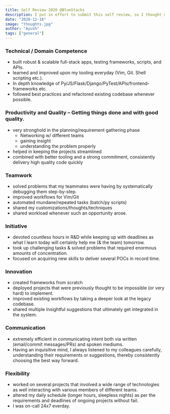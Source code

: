 ```yaml
---
title: Self Review 2020 @BlueStacks
description: I put in effort to submit this self review, so I thought might as well host it on the internet. What can go wrong?
date: "2020-12-18"
image: "thoughts.jpg"
author: "Ayush"
tags: ["general"]
---
```


### Technical / Domain Competence

- built robust & scalable full-stack apps, testing frameworks, scripts, and APIs.
- learned and improved upon my tooling everyday (Vim, Git. Shell scripting etc.).
- In depth knowledge of Py/JS/Flask/Django/PyTest/APIs/frontend-frameworks etc.
- followed best practices and refactored existing codebase whenever possible.

### Productivity and Quality – Getting things done and with good quality.

- very stronghold in the planning/requirement gathering phase
  - Networking w/ different teams
  - gaining insight
  - understanding the problem properly
- helped in keeping the projects streamlined
- combined with better tooling and a strong commitment, consistently delivery high quality code quickly

### Teamwork

- solved problems that my teammates were having by systematically debugging them step-by-step.
- improved workflows for Vim/Git
- automated mundane/repeated tasks (batch/py scripts)
- shared my customizations/thoughts/techniques
- shared workload whenever such an opportunity arose.

### Initiative

- devoted countless hours in R&D while keeping up with deadlines as what I learn today will certainly help me (& the team) tomorrow.
- took up challenging tasks & solved problems that required enormous amounts of concentration.
- focused on acquiring new skills to deliver several POCs in record time.

### Innovation

- created frameworks from scratch
- deployed projects that were previously thought to be impossible (or very hard) to implement.
- improved existing workflows by taking a deeper look at the legacy codebase.
- shared multiple Insightful suggestions that ultimately get integrated in the system.

### Communication

- extremely efficient in communicating intent both via written (email/commit messages/PRs) and spoken mediums.
- Having an inquisitive mind, I always listened to my colleagues carefully, understanding their requirements or suggestions, thereby consistently choosing the best way forward.

### Flexibility

- worked on several projects that involved a wide range of technologies as well interacting with various members of different teams.
- altered my daily schedule (longer hours, sleepless nights) as per the requirements and deadlines of ongoing projects without fail.
- I was on-call 24x7 everday.
